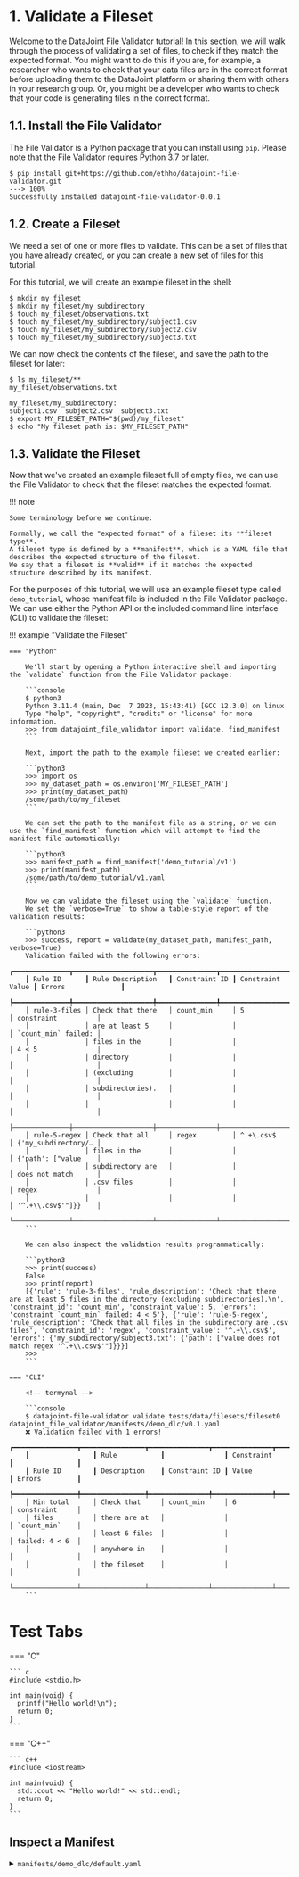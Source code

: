 # 1. Validate a Fileset

Welcome to the DataJoint File Validator tutorial!
In this section, we will walk through the process of validating a set of files, to check if they match the expected format.
You might want to do this if you are, for example, a researcher who wants to check that your data files are in the correct format before uploading them to the DataJoint platform or sharing them with others in your research group.
Or, you might be a developer who wants to check that your code is generating files in the correct format.

## 1.1. Install the File Validator

The File Validator is a Python package that you can install using `pip`.
Please note that the File Validator requires Python 3.7 or later.

<!-- termynal -->

```console
$ pip install git+https://github.com/ethho/datajoint-file-validator.git
---> 100%
Successfully installed datajoint-file-validator-0.0.1
```

## 1.2. Create a Fileset

We need a set of one or more files to validate.
This can be a set of files that you have already created, or you can create a new set of files for this tutorial.

For this tutorial, we will create an example fileset in the shell:

```console
$ mkdir my_fileset
$ mkdir my_fileset/my_subdirectory
$ touch my_fileset/observations.txt
$ touch my_fileset/my_subdirectory/subject1.csv
$ touch my_fileset/my_subdirectory/subject2.csv
$ touch my_fileset/my_subdirectory/subject3.txt
```

We can now check the contents of the fileset, and save the path to the fileset for later:

```console
$ ls my_fileset/**
my_fileset/observations.txt

my_fileset/my_subdirectory:
subject1.csv  subject2.csv  subject3.txt
$ export MY_FILESET_PATH="$(pwd)/my_fileset"
$ echo "My fileset path is: $MY_FILESET_PATH"
```

## 1.3. Validate the Fileset

Now that we've created an example fileset full of empty files, we can use the File Validator to check that the fileset matches the expected format.

!!! note

    Some terminology before we continue:

    Formally, we call the "expected format" of a fileset its **fileset type**.
    A fileset type is defined by a **manifest**, which is a YAML file that describes the expected structure of the fileset.
    We say that a fileset is **valid** if it matches the expected structure described by its manifest.

For the purposes of this tutorial, we will use an example fileset type called `demo_tutorial`, whose manifest file is included in the File Validator package.
We can use either the Python API or the included command line interface (CLI) to validate the fileset:

!!! example "Validate the Fileset"

    === "Python"

        We'll start by opening a Python interactive shell and importing the `validate` function from the File Validator package:

        ```console
        $ python3
        Python 3.11.4 (main, Dec  7 2023, 15:43:41) [GCC 12.3.0] on linux
        Type "help", "copyright", "credits" or "license" for more information.
        >>> from datajoint_file_validator import validate, find_manifest
        ```

        Next, import the path to the example fileset we created earlier:

        ```python3
        >>> import os
        >>> my_dataset_path = os.environ['MY_FILESET_PATH']
        >>> print(my_dataset_path)
        /some/path/to/my_fileset
        ```

        We can set the path to the manifest file as a string, or we can use the `find_manifest` function which will attempt to find the manifest file automatically:

        ```python3
        >>> manifest_path = find_manifest('demo_tutorial/v1')
        >>> print(manifest_path)
        /some/path/to/demo_tutorial/v1.yaml
        ```

        Now we can validate the fileset using the `validate` function.
        We set the `verbose=True` to show a table-style report of the validation results:

        ```python3
        >>> success, report = validate(my_dataset_path, manifest_path, verbose=True)
        Validation failed with the following errors:
        ┏━━━━━━━━━━━━━━┳━━━━━━━━━━━━━━━━━━━━┳━━━━━━━━━━━━━━━┳━━━━━━━━━━━━━━━━━━┳━━━━━━━━━━━━━━━━━━━━━┓
        ┃ Rule ID      ┃ Rule Description   ┃ Constraint ID ┃ Constraint Value ┃ Errors              ┃
        ┡━━━━━━━━━━━━━━╇━━━━━━━━━━━━━━━━━━━━╇━━━━━━━━━━━━━━━╇━━━━━━━━━━━━━━━━━━╇━━━━━━━━━━━━━━━━━━━━━┩
        │ rule-3-files │ Check that there   │ count_min     │ 5                │ constraint          │
        │              │ are at least 5     │               │                  │ `count_min` failed: │
        │              │ files in the       │               │                  │ 4 < 5               │
        │              │ directory          │               │                  │                     │
        │              │ (excluding         │               │                  │                     │
        │              │ subdirectories).   │               │                  │                     │
        │              │                    │               │                  │                     │
        ├──────────────┼────────────────────┼───────────────┼──────────────────┼─────────────────────┤
        │ rule-5-regex │ Check that all     │ regex         │ ^.+\.csv$        │ {'my_subdirectory/… │
        │              │ files in the       │               │                  │ {'path': ["value    │
        │              │ subdirectory are   │               │                  │ does not match      │
        │              │ .csv files         │               │                  │ regex               │
        │              │                    │               │                  │ '^.+\\.csv$'"]}}    │
        └──────────────┴────────────────────┴───────────────┴──────────────────┴─────────────────────┘
        ```

        We can also inspect the validation results programmatically:

        ```python3
        >>> print(success)
        False
        >>> print(report)
        [{'rule': 'rule-3-files', 'rule_description': 'Check that there are at least 5 files in the directory (excluding subdirectories).\n', 'constraint_id': 'count_min', 'constraint_value': 5, 'errors': 'constraint `count_min` failed: 4 < 5'}, {'rule': 'rule-5-regex', 'rule_description': 'Check that all files in the subdirectory are .csv files', 'constraint_id': 'regex', 'constraint_value': '^.+\\.csv$', 'errors': {'my_subdirectory/subject3.txt': {'path': ["value does not match regex '^.+\\.csv$'"]}}}]
        >>>
        ```

    === "CLI"

        <!-- termynal -->

        ```console
        $ datajoint-file-validator validate tests/data/filesets/fileset0 datajoint_file_validator/manifests/demo_dlc/v0.1.yaml
        ❌ Validation failed with 1 errors!
        ┏━━━━━━━━━━━━━━━━┳━━━━━━━━━━━━━━━━┳━━━━━━━━━━━━━━━┳━━━━━━━━━━━━━━━┳━━━━━━━━━━━━━━━━┓
        ┃                ┃ Rule           ┃               ┃ Constraint    ┃                ┃
        ┃ Rule ID        ┃ Description    ┃ Constraint ID ┃ Value         ┃ Errors         ┃
        ┡━━━━━━━━━━━━━━━━╇━━━━━━━━━━━━━━━━╇━━━━━━━━━━━━━━━╇━━━━━━━━━━━━━━━╇━━━━━━━━━━━━━━━━┩
        │ Min total      │ Check that     │ count_min     │ 6             │ constraint     │
        │ files          │ there are at   │               │               │ `count_min`    │
        │                │ least 6 files  │               │               │ failed: 4 < 6  │
        │                │ anywhere in    │               │               │                │
        │                │ the fileset    │               │               │                │
        └────────────────┴────────────────┴───────────────┴───────────────┴────────────────┘
        ```

# Test Tabs

=== "C"

    ``` c
    #include <stdio.h>

    int main(void) {
      printf("Hello world!\n");
      return 0;
    }
    ```

=== "C++"

    ``` c++
    #include <iostream>

    int main(void) {
      std::cout << "Hello world!" << std::endl;
      return 0;
    }
    ```

## Inspect a Manifest

<details>
<summary> <code>manifests/demo_dlc/default.yaml</code> </summary>

```{.yaml linenums="1"}
--8<-- "manifests/demo_dlc/default.yaml"
```

</details>